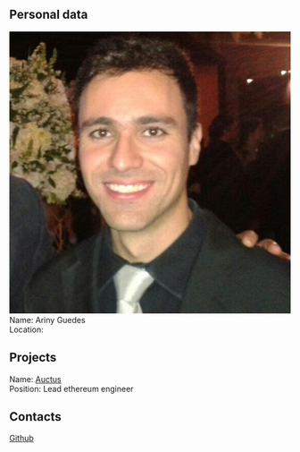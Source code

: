 ## Personal data
![ photo](../people/photo/ariny_guedes.jpg)  
Name: Ariny Guedes  
Location:
## Projects 
Name: [Auctus](../projects/auctus.md)  
Position: Lead ethereum engineer  
## Contacts
[Github](https://github.com/arinyguedes)
